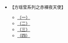 
- 【方瑶莹系列之赤裸夜天使】

  - [（一）](/Docs/FangYaoYingXiLieZhiChiLuoYeTianShi/FangYaoYingXiLieZhiChiLuoYeTianShi-01-001)
  - [（二）](/Docs/FangYaoYingXiLieZhiChiLuoYeTianShi/FangYaoYingXiLieZhiChiLuoYeTianShi-01-002)
  - [（三）](/Docs/FangYaoYingXiLieZhiChiLuoYeTianShi/FangYaoYingXiLieZhiChiLuoYeTianShi-01-003)
  - [（四）](/Docs/FangYaoYingXiLieZhiChiLuoYeTianShi/FangYaoYingXiLieZhiChiLuoYeTianShi-01-004)